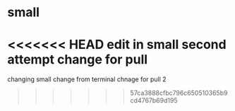 # small
<<<<<<< HEAD
edit in small
second attempt
change for pull
=======

changing small 
change from terminal
chnage for pull 2
>>>>>>> 57ca3888cfbc796c650510365b9cd4767b69d195
